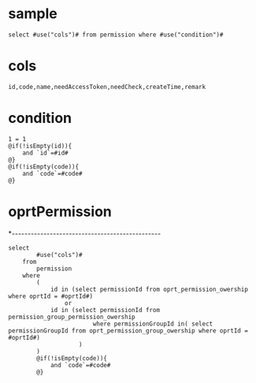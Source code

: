 sample
===
	select #use("cols")# from permission where #use("condition")#
cols
===
	id,code,name,needAccessToken,needCheck,createTime,remark
condition
===
	1 = 1
	@if(!isEmpty(id)){
		and `id`=#id#
	@}
	@if(!isEmpty(code)){
		and `code`=#code#
	@}

oprtPermission
===
*-----------------------------------------------

	select 
			#use("cols")# 
		from 
			permission
		where 
			(
				id in (select permissionId from oprt_permission_owership where oprtId = #oprtId#)
					or 
				id in (select permissionId from permission_group_permission_owership 
							where permissionGroupId in( select permissionGroupId from oprt_permission_group_owership where oprtId = #oprtId#)
						)
			)
			@if(!isEmpty(code)){
		 		and `code`=#code#
			@}

